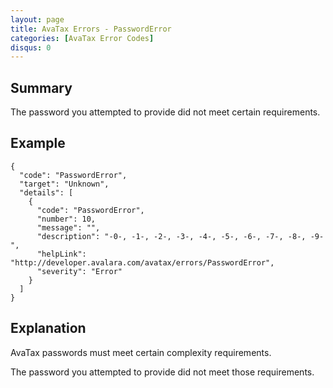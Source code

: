 ```yaml
---
layout: page
title: AvaTax Errors - PasswordError
categories: [AvaTax Error Codes]
disqus: 0
---
```


## Summary

The password you attempted to provide did not meet certain requirements.

## Example

    {
      "code": "PasswordError",
      "target": "Unknown",
      "details": [
        {
          "code": "PasswordError",
          "number": 10,
          "message": "",
          "description": "-0-, -1-, -2-, -3-, -4-, -5-, -6-, -7-, -8-, -9-",
          "helpLink": "http://developer.avalara.com/avatax/errors/PasswordError",
          "severity": "Error"
        }
      ]
    }

## Explanation

AvaTax passwords must meet certain complexity requirements.

The password you attempted to provide did not meet those requirements.
